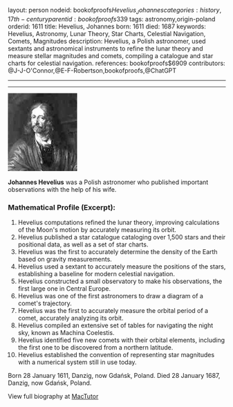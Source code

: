 layout: person
nodeid: bookofproofs$Hevelius_Johannes
categories: history,17th-century
parentid: bookofproofs$339
tags: astronomy,origin-poland
orderid: 1611
title: Hevelius, Johannes
born: 1611
died: 1687
keywords: Hevelius, Astronomy, Lunar Theory, Star Charts, Celestial Navigation, Comets, Magnitudes
description: Hevelius, a Polish astronomer, used sextants and astronomical instruments to refine the lunar theory and measure stellar magnitudes and comets, compiling a catalogue and star charts for celestial navigation.
references: bookofproofs$6909
contributors: @J-J-O'Connor,@E-F-Robertson,bookofproofs,@ChatGPT

---



---

![Hevelius_Johannes.jpg](https://github.com/bookofproofs/bookofproofs.github.io/blob/main/_sources/_assets/images/portraits/Hevelius_Johannes.jpg?raw=true)

**Johannes Hevelius** was a Polish astronomer who published important observations with the help of his wife.

### Mathematical Profile (Excerpt):
1. Hevelius computations refined the lunar theory, improving calculations of the Moon's motion by accurately measuring its orbit.
2. Hevelius published a star catalogue cataloging over 1,500 stars and their positional data, as well as a set of star charts.
3. Hevelius was the first to accurately determine the density of the Earth based on gravity measurements.
4. Hevelius used a sextant to accurately measure the positions of the stars, establishing a baseline for modern celestial navigation.
5. Hevelius constructed a small observatory to make his observations, the first large one in Central Europe.
6. Hevelius was one of the first astronomers to draw a diagram of a comet's trajectory.
7. Hevelius was the first to accurately measure the orbital period of a comet, accurately analyzing its orbit.
8. Hevelius compiled an extensive set of tables for navigating the night sky, known as Machina Coelestis.
9. Hevelius identified five new comets with their orbital elements, including the first one to be discovered from a northern latitude.
10. Hevelius established the convention of representing star magnitudes with a numerical system still in use today.

Born 28 January 1611, Danzig, now Gdańsk, Poland. Died 28 January 1687, Danzig, now Gdańsk, Poland.

View full biography at [MacTutor](https://mathshistory.st-andrews.ac.uk/Biographies/Hevelius_Johannes/)
